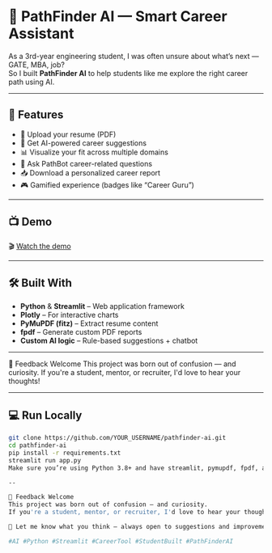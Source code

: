 # 🧠 PathFinder AI — Smart Career Assistant

As a 3rd-year engineering student, I was often unsure about what’s next — GATE, MBA, job?  
So I built **PathFinder AI** to help students like me explore the right career path using AI.

---

## 🚀 Features

- 📄 Upload your resume (PDF)
- 🧭 Get AI-powered career suggestions
- 📊 Visualize your fit across multiple domains
- 🤖 Ask PathBot career-related questions
- 📥 Download a personalized career report
- 🎮 Gamified experience (badges like “Career Guru”)

---

## 📺 Demo

🎬 [Watch the demo](demo.mp4)

---

## 🛠 Built With

- **Python** & **Streamlit** – Web application framework  
- **Plotly** – For interactive charts  
- **PyMuPDF (fitz)** – Extract resume content  
- **fpdf** – Generate custom PDF reports  
- **Custom AI logic** – Rule-based suggestions + chatbot

---

🙌 Feedback Welcome
This project was born out of confusion — and curiosity.
If you're a student, mentor, or recruiter, I'd love to hear your thoughts!


---
## 💻 Run Locally

```bash
git clone https://github.com/YOUR_USERNAME/pathfinder-ai.git
cd pathfinder-ai
pip install -r requirements.txt
streamlit run app.py
Make sure you’re using Python 3.8+ and have streamlit, pymupdf, fpdf, and plotly installed.

--

🙌 Feedback Welcome
This project was born out of confusion — and curiosity.
If you're a student, mentor, or recruiter, I'd love to hear your thoughts!

💬 Let me know what you think — always open to suggestions and improvements 😊

#AI #Python #Streamlit #CareerTool #StudentBuilt #PathFinderAI
